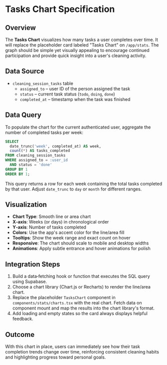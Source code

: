 # Tasks Chart Specification

## Overview
The **Tasks Chart** visualizes how many tasks a user completes over time. It will replace the placeholder card labeled "Tasks Chart" on `/app/stats`. The graph should be simple yet visually appealing to encourage continued participation and provide quick insight into a user's cleaning activity.

## Data Source
- `cleaning_session_tasks` table
  - `assigned_to` – user ID of the person assigned the task
  - `status` – current task status (`todo`, `doing`, `done`)
  - `completed_at` – timestamp when the task was finished

## Data Query
To populate the chart for the current authenticated user, aggregate the number of completed tasks per week:

```sql
SELECT
  date_trunc('week', completed_at) AS week,
  count(*) AS tasks_completed
FROM cleaning_session_tasks
WHERE assigned_to = :user_id
  AND status = 'done'
GROUP BY 1
ORDER BY 1;
```

This query returns a row for each week containing the total tasks completed by that user. Adjust `date_trunc` to `day` or `month` for different ranges.

## Visualization
- **Chart Type**: Smooth line or area chart
- **X‑axis**: Weeks (or days) in chronological order
- **Y‑axis**: Number of tasks completed
- **Colors**: Use the app's accent color for the line/area fill
- **Tooltips**: Show the week range and exact count on hover
- **Responsive**: The chart should scale to mobile and desktop widths
- **Animations**: Apply subtle entrance and hover animations for polish

## Integration Steps
1. Build a data‑fetching hook or function that executes the SQL query using Supabase.
2. Choose a chart library (Chart.js or Recharts) to render the line/area chart.
3. Replace the placeholder `TasksChart` component in `components/stats/charts.tsx` with the real chart. Fetch data on component mount and map the results into the chart library's format.
4. Add loading and empty states so the card always displays helpful feedback.

## Outcome
With this chart in place, users can immediately see how their task completion trends change over time, reinforcing consistent cleaning habits and highlighting progress toward personal goals.
